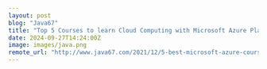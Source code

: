 ```yaml
---
layout: post
blog: "Java67"
title: "Top 5 Courses to learn Cloud Computing with Microsoft Azure Platform in 2024 - Best of Lot"
date: 2024-09-27T14:24:00Z
image: images/java.png
remote_url: "http://www.java67.com/2021/12/5-best-microsoft-azure-courses-to-learn.html"
---
```

